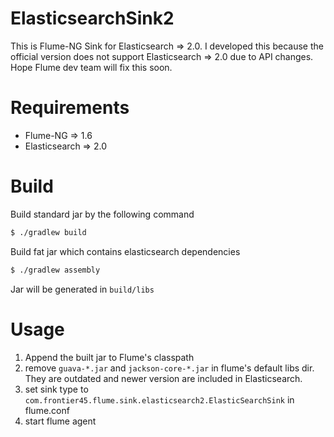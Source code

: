 # ElasticsearchSink2

This is Flume-NG Sink for Elasticsearch => 2.0.
I developed this because the official version does not support Elasticsearch => 2.0 due to API changes.
Hope Flume dev team will fix this soon.


# Requirements

- Flume-NG => 1.6
- Elasticsearch => 2.0

# Build

Build standard jar by the following command

```bash
$ ./gradlew build
```

Build fat jar which contains elasticsearch dependencies
```bash
$ ./gradlew assembly
```

Jar will be generated in `build/libs`


# Usage

1. Append the built jar to Flume's classpath
2. remove `guava-*.jar` and `jackson-core-*.jar` in flume's default libs dir. They are outdated and newer version are included in Elasticsearch.
3. set sink type to `com.frontier45.flume.sink.elasticsearch2.ElasticSearchSink` in flume.conf
4. start flume agent
